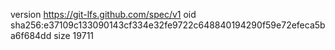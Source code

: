 version https://git-lfs.github.com/spec/v1
oid sha256:e37109c133090143cf334e32fe9722c648840194290f59e72efeca5ba6f684dd
size 19711
